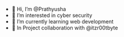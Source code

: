 - 👋 Hi, I’m @Prathyusha
- 👀 I’m interested in cyber security
- 🌱 I’m currently learning web development
- 💞️ In Project collaboration with @itzr00tbyte


<!---
Prathyukatta/Prathyukatta is a ✨ special ✨ repository because its `README.md` (this file) appears on your GitHub profile.
You can click the Preview link to take a look at your changes.
--->
